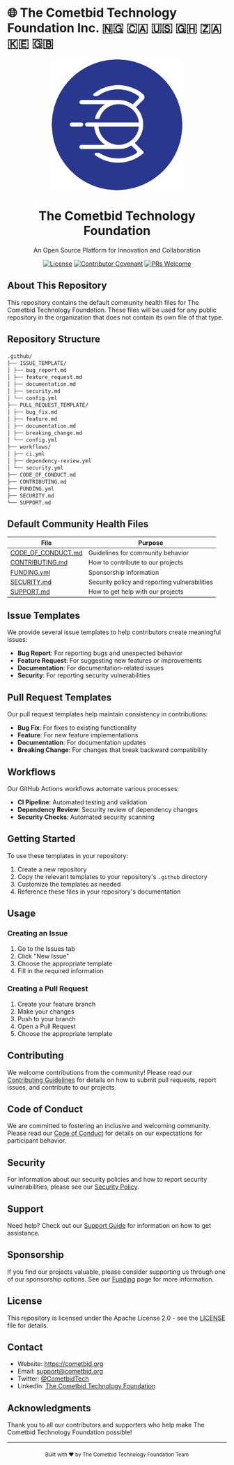 # 🌐 The Cometbid Technology Foundation Inc. 🇳🇬 🇨🇦 🇺🇸 🇬🇭 🇿🇦 🇰🇪 🇬🇧

<div align="center">
  <img src="assets/cometbid-logo.png" alt="Cometbid Technology Foundation Logo" width="300" style="max-width: 450px; max-height: 300px" />
  <h1>The Cometbid Technology Foundation</h1>
  <p>An Open Source Platform for Innovation and Collaboration</p>

  [![License](https://img.shields.io/badge/License-Apache%202.0-blue.svg)](LICENSE)
  [![Contributor Covenant](https://img.shields.io/badge/Contributor%20Covenant-2.1-4baaaa.svg)](CODE_OF_CONDUCT.md)
  [![PRs Welcome](https://img.shields.io/badge/PRs-welcome-brightgreen.svg)](CONTRIBUTING.md)
  
</div>

## About This Repository

This repository contains the default community health files for The Cometbid Technology Foundation. These files will be used for any public repository in the organization that does not contain its own file of that type.

## Repository Structure

```dir
.github/
├── ISSUE_TEMPLATE/
│ ├── bug_report.md
│ ├── feature_request.md
│ ├── documentation.md
│ ├── security.md
│ └── config.yml
├── PULL_REQUEST_TEMPLATE/
│ ├── bug_fix.md
│ ├── feature.md
│ ├── documentation.md
│ ├── breaking_change.md
│ └── config.yml
├── workflows/
│ ├── ci.yml
│ ├── dependency-review.yml
│ └── security.yml
├── CODE_OF_CONDUCT.md
├── CONTRIBUTING.md
├── FUNDING.yml
├── SECURITY.md
└── SUPPORT.md
```

## Default Community Health Files

| File | Purpose |
|------|---------|
| [CODE_OF_CONDUCT.md](CODE_OF_CONDUCT.md) | Guidelines for community behavior |
| [CONTRIBUTING.md](CONTRIBUTING.md) | How to contribute to our projects |
| [FUNDING.yml](FUNDING.yml) | Sponsorship information |
| [SECURITY.md](SECURITY.md) | Security policy and reporting vulnerabilities |
| [SUPPORT.md](SUPPORT.md) | How to get help with our projects |

## Issue Templates

We provide several issue templates to help contributors create meaningful issues:

- **Bug Report**: For reporting bugs and unexpected behavior
- **Feature Request**: For suggesting new features or improvements
- **Documentation**: For documentation-related issues
- **Security**: For reporting security vulnerabilities

## Pull Request Templates

Our pull request templates help maintain consistency in contributions:

- **Bug Fix**: For fixes to existing functionality
- **Feature**: For new feature implementations
- **Documentation**: For documentation updates
- **Breaking Change**: For changes that break backward compatibility

## Workflows

Our GitHub Actions workflows automate various processes:

- **CI Pipeline**: Automated testing and validation
- **Dependency Review**: Security review of dependency changes
- **Security Checks**: Automated security scanning

## Getting Started

To use these templates in your repository:

1. Create a new repository
2. Copy the relevant templates to your repository's `.github` directory
3. Customize the templates as needed
4. Reference these files in your repository's documentation

## Usage

### Creating an Issue

1. Go to the Issues tab
2. Click "New Issue"
3. Choose the appropriate template
4. Fill in the required information

### Creating a Pull Request

1. Create your feature branch
2. Make your changes
3. Push to your branch
4. Open a Pull Request
5. Choose the appropriate template

## Contributing

We welcome contributions from the community! Please read our [Contributing Guidelines](CONTRIBUTING.md) for details on how to submit pull requests, report issues, and contribute to our projects.

## Code of Conduct

We are committed to fostering an inclusive and welcoming community. Please read our [Code of Conduct](CODE_OF_CONDUCT.md) for details on our expectations for participant behavior.

## Security

For information about our security policies and how to report security vulnerabilities, please see our [Security Policy](SECURITY.md).

## Support

Need help? Check out our [Support Guide](SUPPORT.md) for information on how to get assistance.

## Sponsorship

If you find our projects valuable, please consider supporting us through one of our sponsorship options. See our [Funding](FUNDING.yml) page for more information.

## License

This repository is licensed under the Apache License 2.0 - see the [LICENSE](LICENSE) file for details.

## Contact

- Website: https://cometbid.org
- Email: support@cometbid.org
- Twitter: [@CometbidTech](https://twitter.com/CometbidTech)
- LinkedIn: [The Cometbid Technology Foundation](https://linkedin.com/company/cometbid-tech)

## Acknowledgments

Thank you to all our contributors and supporters who help make The Cometbid Technology Foundation possible!

---

<div align="center">
  <sub>Built with ❤️ by The Cometbid Technology Foundation Team</sub>
</div>



